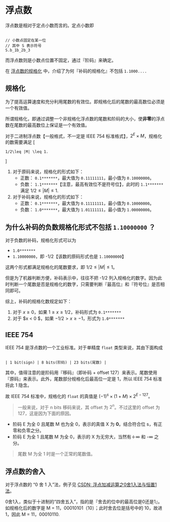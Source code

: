 # 浮点数

浮点数是相对于定点小数而言的。定点小数即

``` 

// 小数点固定在某一位
// 其中 S 表示符号
S.b_1b_2b_3
```

而浮点数则是小数点位置不固定，通过『阶码』来确定。

在 [浮点数的规格化](https://www.docin.com/p-1993180748.html) 中，介绍了为何『补码的规格化』不包括 `1.1000....`

## 规格化

为了提高运算速度和充分利用尾数的有效位。即规格化后的尾数的最高数位必须是一个有效值。

所谓规格化，即通过调整一个非规格化浮点数的尾数和阶码的大小，使**非零**的浮点数在尾数的最高数位上保证是一个有效值。

对于二进制浮点数【一般格式，不一定是 IEEE 754 标准格式】，$2^E\times M$，规格化的数需要满足
\[

    1/2\leq |M| \leq 1.

\]

1. 对于原码来说，规格化的形式如下：
    - 正数： `0.1*******`，最大值为 `0.11111111`，最小值为 `0.10000000`。
    - 负数： `1.1*******`【注意，最高有效位不是符号位】，此时的 `1.1*******` 满足 $1/2\leq |M| \leq 1$.
2. 对于补码来说，规格化的形式如下：
    - 正数： `0.1*******`，最大值为 `0.11111111`，最小值为 `0.10000000`。
    - 负数： `1.0*******`，最大值为 `1.01111111`，最小值为 `1.00000000`。

## 为什么补码的负数规格化形式不包括 `1.10000000` ？

对于负数的补码，规格化形式可以为

* `1.0*******`
* `1.10000000`，即 -1/2【该数的原码形式也是 `1.10000000`】

这两个形式都满足规格化的尾数要求，即 $1/2 \leq |M| \leq 1$。

但是为了机器判断方便，补码表示中，往往不把 -1/2 列入规格化的数字。因为此时判断一个尾数是否是规格化的数字，只需要判断『最高位』和『符号位』是否相同即可。

综上，补码的规格化数规定如下：

1. 对于 $x\geq0$，如果 $1\geq x\geq 1/2$，补码形式为 `0.1*******`
2. 对于 $x < 0 $，如果 $-1/2 > x \geq -1$，形式为 `1.0*******`

## IEEE 754

IEEE 754 是浮点数的一个工业标准。对于单精度 `float` 类型来说，其由下面构成

``` 

| 1 bit(sign) | 8 bits(阶码) | 23 bits(尾数) |
```

其中，值得注意的是阶码用『移码』（即补码 + offset 127）来表示。尾数使用『原码』来表示。此外，尾数部分规格化后最高位一定是 1，所以 IEEE 754 标准将此 1 隐含。

故 IEEE 754 标准中，规格化的 `float` 的真值是 $(-1)^s \times (1 + M) \times 2^{E - 127}$。

> 一般来说，对于 n bits 移码来说，其 offset 为 $2^n$。不过这里的 offset 为 127，这是因为下面的原因。

* 阶码 E 为全 0 且尾数 M 也为全 0，表示的真值 X 为 **0**。结合符合位 s，有正零和负零之分。
* 阶码 E 为全 1 且尾数 M 为全 0，表示的 X 为无穷大，当然有＋∞ 和 -∞ 之分。

> 尾数 M 为全 1 时是一个正常的尾数值。

## 浮点数的舍入

对于浮点数的 “0 舍 1 入”法，例子见 [CSDN: 浮点加减运算之0舍1入法与恒置1法](https://blog.csdn.net/qq_45737068/article/details/108714254)。

0舍1入，类似于十进制的“四舍五入”，指的是『舍去的位中的最高位是0还是1』。如规格化后的数字是 M = 11，00010101（10）；此时舍去位是括号中的 10，故进 1，因此 M = 11，00010110.
